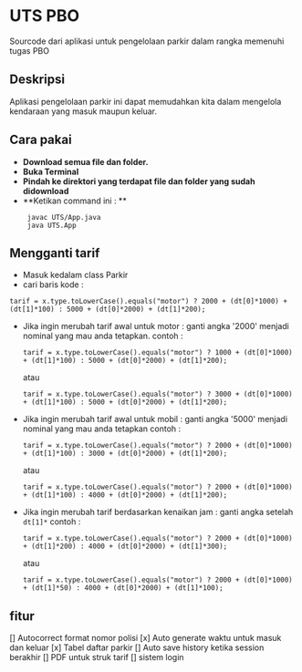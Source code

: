 # UTS PBO
Sourcode dari aplikasi untuk pengelolaan parkir dalam rangka memenuhi tugas PBO

## Deskripsi 
Aplikasi pengelolaan parkir ini dapat memudahkan kita dalam mengelola kendaraan yang masuk maupun keluar.

## Cara pakai
- **Download semua file dan folder.**
- **Buka Terminal**
- **Pindah ke direktori yang terdapat file dan folder yang sudah didownload**
- **Ketikan command ini : **
  ```
   javac UTS/App.java
   java UTS.App
  ```
  
## Mengganti tarif
- Masuk kedalam class Parkir
- cari baris kode :
``` 
tarif = x.type.toLowerCase().equals("motor") ? 2000 + (dt[0]*1000) + (dt[1]*100) : 5000 + (dt[0]*2000) + (dt[1]*200); 
```
  - Jika ingin merubah tarif awal untuk motor : ganti angka '2000' menjadi nominal yang mau anda tetapkan.
    contoh :
    ``` 
    tarif = x.type.toLowerCase().equals("motor") ? 1000 + (dt[0]*1000) + (dt[1]*100) : 5000 + (dt[0]*2000) + (dt[1]*200); 
    ```
    atau
    ``` 
    tarif = x.type.toLowerCase().equals("motor") ? 3000 + (dt[0]*1000) + (dt[1]*100) : 5000 + (dt[0]*2000) + (dt[1]*200); 
    ```
    
  - Jika ingin merubah tarif awal untuk mobil : ganti angka '5000' menjadi nominal yang mau anda tetapkan
    contoh :
    ``` 
    tarif = x.type.toLowerCase().equals("motor") ? 2000 + (dt[0]*1000) + (dt[1]*100) : 3000 + (dt[0]*2000) + (dt[1]*200); 
    ```
    atau
    ``` 
    tarif = x.type.toLowerCase().equals("motor") ? 2000 + (dt[0]*1000) + (dt[1]*100) : 4000 + (dt[0]*2000) + (dt[1]*200); 
    ```

  - Jika ingin merubah tarif berdasarkan kenaikan jam : ganti angka setelah ```dt[1]*```
    contoh :
    ``` 
    tarif = x.type.toLowerCase().equals("motor") ? 2000 + (dt[0]*1000) + (dt[1]*200) : 4000 + (dt[0]*2000) + (dt[1]*300); 
    ```
    atau
    ``` 
    tarif = x.type.toLowerCase().equals("motor") ? 2000 + (dt[0]*1000) + (dt[1]*50) : 4000 + (dt[0]*2000) + (dt[1]*100); 
    ```

## fitur
[] Autocorrect format nomor polisi
[x] Auto generate waktu untuk masuk dan keluar
[x] Tabel daftar parkir
[] Auto save history ketika session berakhir
[] PDF untuk struk tarif
[] sistem login
